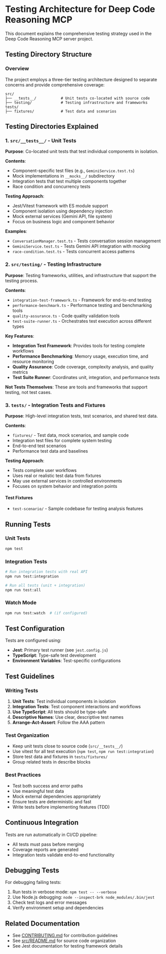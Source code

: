 # Testing Architecture for Deep Code Reasoning MCP

This document explains the comprehensive testing strategy used in the Deep Code Reasoning MCP server project.

## Testing Directory Structure

### Overview

The project employs a three-tier testing architecture designed to separate concerns and provide comprehensive coverage:

```
src/
├── __tests__/           # Unit tests co-located with source code
├── testing/             # Testing infrastructure and frameworks
tests/
├── fixtures/            # Test data and scenarios
```

## Testing Directories Explained

### 1. `src/__tests__/` - Unit Tests

**Purpose**: Co-located unit tests that test individual components in isolation.

**Contents**:

- Component-specific test files (e.g., `GeminiService.test.ts`)
- Mock implementations in `__mocks__/` subdirectory
- Integration tests that test multiple components together
- Race condition and concurrency tests

**Testing Approach**:

- Jest/Vitest framework with ES module support
- Component isolation using dependency injection
- Mock external services (Gemini API, file system)
- Focus on business logic and component behavior

**Examples**:

- `ConversationManager.test.ts` - Tests conversation session management
- `GeminiService.test.ts` - Tests Gemini API integration with mocking
- `race-condition.test.ts` - Tests concurrent access patterns

### 2. `src/testing/` - Testing Infrastructure

**Purpose**: Testing frameworks, utilities, and infrastructure that support the testing process.

**Contents**:

- `integration-test-framework.ts` - Framework for end-to-end testing
- `performance-benchmark.ts` - Performance testing and benchmarking tools
- `quality-assurance.ts` - Code quality validation tools
- `test-suite-runner.ts` - Orchestrates test execution across different types

**Key Features**:

- **Integration Test Framework**: Provides tools for testing complete workflows
- **Performance Benchmarking**: Memory usage, execution time, and resource monitoring
- **Quality Assurance**: Code coverage, complexity analysis, and quality metrics
- **Test Suite Runner**: Coordinates unit, integration, and performance tests

**Not Tests Themselves**: These are tools and frameworks that support testing, not test cases.

### 3. `tests/` - Integration Tests and Fixtures

**Purpose**: High-level integration tests, test scenarios, and shared test data.

**Contents**:

- `fixtures/` - Test data, mock scenarios, and sample code
- Integration test files for complete system testing
- End-to-end test scenarios
- Performance test data and baselines

**Testing Approach**:

- Tests complete user workflows
- Uses real or realistic test data from fixtures
- May use external services in controlled environments
- Focuses on system behavior and integration points

#### Test Fixtures

- `test-scenario/` - Sample codebase for testing analysis features

## Running Tests

### Unit Tests

```bash
npm test
```

### Integration Tests

```bash
# Run integration tests with real API
npm run test:integration

# Run all tests (unit + integration)
npm run test:all
```

### Watch Mode

```bash
npm run test:watch  # (if configured)
```

## Test Configuration

Tests are configured using:

- **Jest**: Primary test runner (see `jest.config.js`)
- **TypeScript**: Type-safe test development
- **Environment Variables**: Test-specific configurations

## Test Guidelines

### Writing Tests

1. **Unit Tests**: Test individual components in isolation
2. **Integration Tests**: Test component interactions and workflows
3. **Use TypeScript**: All tests should be type-safe
4. **Descriptive Names**: Use clear, descriptive test names
5. **Arrange-Act-Assert**: Follow the AAA pattern

### Test Organization

- Keep unit tests close to source code (`src/__tests__/`)
- Use vitest for all test execution (`npm test`, `npm run test:integration`)
- Store test data and fixtures in `tests/fixtures/`
- Group related tests in describe blocks

### Best Practices

- Test both success and error paths
- Use meaningful test data
- Mock external dependencies appropriately
- Ensure tests are deterministic and fast
- Write tests before implementing features (TDD)

## Continuous Integration

Tests are run automatically in CI/CD pipeline:

- All tests must pass before merging
- Coverage reports are generated
- Integration tests validate end-to-end functionality

## Debugging Tests

For debugging failing tests:

1. Run tests in verbose mode: `npm test -- --verbose`
2. Use Node.js debugging: `node --inspect-brk node_modules/.bin/jest`
3. Check test logs and error messages
4. Verify environment setup and dependencies

## Related Documentation

- See [CONTRIBUTING.md](../CONTRIBUTING.md) for contribution guidelines
- See [src/README.md](../src/README.md) for source code organization
- See Jest documentation for testing framework details
